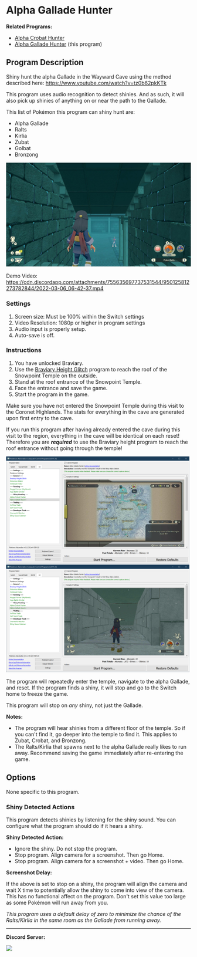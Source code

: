 # Alpha Gallade Hunter

**Related Programs:**
- [Alpha Crobat Hunter](AlphaCrobatHunter.md)
- [Alpha Gallade Hunter](AlphaGalladeHunter.md) (this program)

## Program Description

Shiny hunt the alpha Gallade in the Wayward Cave using the method described here: https://www.youtube.com/watch?v=tz0b62pkKTk

This program uses audio recognition to detect shinies. And as such, it will also pick up shinies of anything on or near the path to the Gallade.

This list of Pokémon this program can shiny hunt are:
- Alpha Gallade
- Ralts
- Kirlia
- Zubat
- Golbat
- Bronzong

<img src="images/AlphaGalladeHunter-0.jpg">

Demo Video: https://cdn.discordapp.com/attachments/755635697737531544/950125812273782844/2022-03-06_06-42-37.mp4


### Settings

1. Screen size: Must be 100% within the Switch settings
2. Video Resolution: 1080p or higher in program settings
3. Audio input is properly setup.
4. Auto-save is off.


### Instructions

1. You have unlocked Braviary.
2. Use the [Braviary Height Glitch](BraviaryHeightGlitch.md) program to reach the roof of the Snowpoint Temple on the outside.
3. Stand at the roof entrance of the Snowpoint Temple.
4. Face the entrance and save the game.
5. Start the program in the game.

Make sure you have not entered the Snowpoint Temple during this visit to the Coronet Highlands.
The stats for everything in the cave are generated upon first entry to the cave.

If you run this program after having already entered the cave during this visit to the region, everything in the cave will be identical on each reset! Therefore you are ***required*** to use the Braviary height program to reach the roof entrance without going through the temple!

<img src="images/AlphaGalladeHunter-1.png" width="500"> <img src="images/AlphaGalladeHunter-2.png" width="500">

The program will repeatedly enter the temple, navigate to the alpha Gallade, and reset.
If the program finds a shiny, it will stop and go to the Switch home to freeze the game.

This program will stop on *any* shiny, not just the Gallade.

**Notes:**

- The program will hear shinies from a different floor of the temple. So if you can't find it, go deeper into the temple to find it. This applies to Zubat, Crobat, and Bronzong.
- The Ralts/Kirlia that spawns next to the alpha Gallade really likes to run away. Recommend saving the game immediately after re-entering the game.


## Options

None specific to this program.

### Shiny Detected Actions

This program detects shinies by listening for the shiny sound. You can configure what the program should do if it hears a shiny.

**Shiny Detected Action:**
- Ignore the shiny. Do not stop the program.
- Stop program. Align camera for a screenshot. Then go Home.
- Stop program. Align camera for a screenshot + video. Then go Home.

**Screenshot Delay:**

If the above is set to stop on a shiny, the program will align the camera and wait X time to potentially allow the shiny to come into view of the camera.
This has no functional affect on the program. Don't set this value too large as some Pokémon will run away from you.

*This program uses a default delay of zero to minimize the chance of the Ralts/Kirlia in the same room as the Gallade from running away.*


<hr>

**Discord Server:** 

[<img src="https://canary.discordapp.com/api/guilds/695809740428673034/widget.png?style=banner2">](https://discord.gg/cQ4gWxN)
